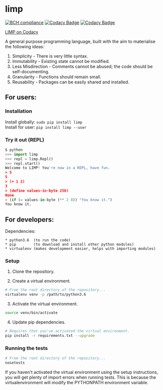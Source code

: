 # limp

[![BCH compliance](https://bettercodehub.com/edge/badge/byxor/limp?branch=master)](https://bettercodehub.com/) [![Codacy Badge](https://api.codacy.com/project/badge/Grade/d62bf84d8b6f45348847f791eae01690)](https://www.codacy.com/app/byxor/limp?utm_source=github.com&utm_medium=referral&utm_content=byxor/limp&utm_campaign=badger) [![Codacy Badge](https://api.codacy.com/project/badge/Coverage/d62bf84d8b6f45348847f791eae01690)](https://www.codacy.com/app/byxor/limp?utm_source=github.com&utm_medium=referral&utm_content=byxor/limp&utm_campaign=Badge_Coverage)

[LIMP on Codacy](https://www.codacy.com/app/byxor/limp/dashboard)


A general purpose programming language, built with the aim to materialise the following ideas:

1. Simplicity - There is very little syntax.
2. Immutability - Existing state cannot be modified.
3. Less Misdirection - Comments cannot be abused; the code should be self-documenting.
4. Granularity - Functions should remain small.
5. Reusability - Packages can be easily shared and installed.

## For users:

### Installation

Install globally: `sudo pip install limp`  
Install for user: `pip install limp --user`

### Try it out (REPL)

```python
$ python
>>> import limp
>>> repl = limp.Repl()
>>> repl.start()
Welcome to LIMP! You're now in a REPL, have fun.
> 5
5
> (+ 1 2)
3
> (define values-in-byte 256)
None
> (if (= values-in-byte (** 2 8)) "You know it.")
You know it.
```

## For developers:

Dependencies:
```
* python3.6  (to run the code)
* pip        (to download and install other python modules)
* virtualenv (makes development easier, helps with importing modules)
```

### Setup

1. Clone the repository.

2. Create a virtual environment.
 ```bash
 # From the root directory of the repository...
 virtualenv venv -p /path/to/python3.6
 ```
 
3. Activate the virtual environment.
 ```bash
 source venv/bin/activate
 ```
 
4. Update pip dependencies.
 ```bash
 # Requires that you've activated the virtual environment.
 pip install -r requirements.txt --upgrade
 ```
 
### Running the tests
```bash
# From the root directory of the repository...
nosetests
```

If you haven't activated the virtual environment using the setup instructions, you will get plenty of import errors when running tests. This is because the virtualenvironment will modify the PYTHONPATH environment variable.
